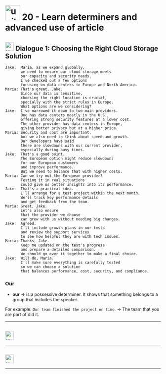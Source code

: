 # <img width="48" height="48" src="https://img.icons8.com/emoji/48/united-kingdom-emoji.png" alt="united-kingdom-emoji"/> 20 - Learn determiners and advanced use of article

## <img width="28" height="28" src="https://img.icons8.com/emoji/28/united-kingdom-emoji.png" alt="united-kingdom-emoji"/> Dialogue 1: Choosing the Right Cloud Storage Solution

```
Jake:  Maria, as we expand globally,
       we need to ensure our cloud storage meets
       our capacity and security needs.
       I've checked out a few options
       focusing on data centers in Europe and North America.
Maria: That's great, Jake.
       Since our data is sensitive,
       choosing the right location is crucial,
       specially with the strict rules in Europe.
       What options are we considering?
Jake:  I've narrowed it down to two main providers.
       One has data centers mostly in the U.S.,
       offering strong security features at a lower cost.
       The other provider has data centers in Europe,
       giving better privacy but at a higher price.
Maria: Security and cost are important,
       but we also need to think about speed and growth.
       Our developers have said
       there are slowdowns with our current provider,
       especially during busy times.
Jake:  That's a good point.
       The European option might reduce slowdowns
       for our European customers
       and improve performance.
       But we need to balance that with higher costs.
Maria: Can we try out the European provider?
       Testing it in real situations
       could give us better insights into its performance.
Jake:  That's a practical idea.
       I'll arrange for a test project within the next month.
       We'll track key performance details
       and get feedback from the team.
Maria: Great, Jake.
       Let's also ensure
       that the provider we choose
       can grow with us without needing big changes.
Jake:  Agreed.
       I'll include growth plans in our tests
       and review the support services
       to see how helpful they are with tech issues.
Maria: Thanks, Jake.
       Keep me updated on the test's progress
       and prepare a detailed comparison.
       We should go over it together to make a final choice.
Jake:  Will do, Maria.
       I'll make sure everything is carefully tested
       so we can choose a solution
       that balances performance, cost, security, and compliance.
```

### Our

- **our** -> is a possessive determiner. It shows that something belongs to a group that includes the speaker.

For example: `Our team finished the project on time`. -> The team that you are part of did it.

---

## <img width="28" height="28" src="https://img.icons8.com/emoji/28/united-kingdom-emoji.png" alt="united-kingdom-emoji"/>

---

## <img width="28" height="28" src="https://img.icons8.com/emoji/28/united-kingdom-emoji.png" alt="united-kingdom-emoji"/>

---
